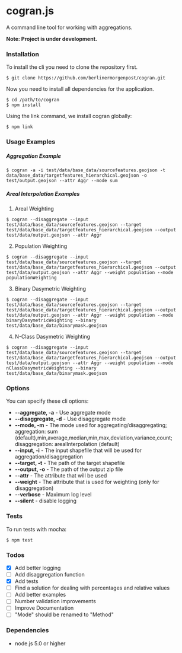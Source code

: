 # cogran.js

A command line tool for working with aggregations.

**Note: Project is under development.**


### Installation

To install the cli you need to clone the repository first.

```
$ git clone https://github.com/berlinermorgenpost/cogran.git
```

Now you need to install all dependencies for the application.

```
$ cd /path/to/cogran
$ npm install
```

Using the link command, we install cogran globally:

```
$ npm link
```

### Usage Examples

##### Aggregation Example

```
$ cogran -a -i test/data/base_data/sourcefeatures.geojson -t data/base_data/targetfeatures_hierarchical.geojson -o test/output.geojson --attr Aggr --mode sum
```

##### Areal Interpolation Examples

1. Areal Weighting

```
$ cogran --disaggregate --input test/data/base_data/sourcefeatures.geojson --target test/data/base_data/targetfeatures_hierarchical.geojson --output test/data/output.geojson --attr Aggr
```

2. Population Weighting

```
$ cogran --disaggregate --input test/data/base_data/sourcefeatures.geojson --target test/data/base_data/targetfeatures_hierarchical.geojson --output test/data/output.geojson --attr Aggr --weight population --mode populationWeighting
```

3. Binary Dasymetric Weighting

```
$ cogran --disaggregate --input test/data/base_data/sourcefeatures.geojson --target test/data/base_data/targetfeatures_hierarchical.geojson --output test/data/output.geojson --attr Aggr --weight population --mode binaryDasymetricWeighting --binary test/data/base_data/binarymask.geojson
```

4. N-Class Dasymetric Weighting

```
$ cogran --disaggregate --input test/data/base_data/sourcefeatures.geojson --target test/data/base_data/targetfeatures_hierarchical.geojson --output test/data/output.geojson --attr Aggr --weight population --mode nClassDasymetricWeighting --binary test/data/base_data/binarymask.geojson
```


### Options

You can specify these cli options:

* **--aggregate, -a** - Use aggregate mode
* **--disaggregate, -d** - Use disaggregate mode
* **--mode, -m** - The mode used for aggregating/disaggregating; aggregation: sum (default),min,average,median,min,max,deviation,variance,count; disaggregation: arealInterpolation (default)
* **--input, -i** - The input shapefile that will be used for aggregation/disaggregation
* **--target, -t** - The path of the target shapefile
* **--output, -o** - The path of the output zip file
* **--attr** - The attribute that will be used
* **--weight** - The attribute that is used for weighting (only for disaggregation)
* **--verbose** - Maximum log level
* **--silent** - disable logging

### Tests

To run tests with mocha:

```
$ npm test
```

### Todos

* [x] Add better logging
* [ ] Add disaggregation function
* [x] Add tests
* [ ] Find a solution for dealing with percentages and relative values
* [ ] Add better examples
* [ ] Number validation improvements
* [ ] Improve Documentation
* [ ] "Mode" should be renamed to "Method"

### Dependencies

* node.js 5.0 or higher
